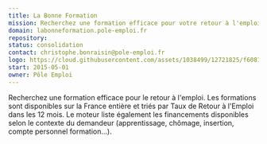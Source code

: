 ```yaml
---
title: La Bonne Formation
mission: Recherchez une formation efficace pour votre retour à l'emploi et découvrez les financements possibles.
domain: labonneformation.pole-emploi.fr
repository:
status: consolidation
contact: christophe.bonraisin@pole-emploi.fr
logo: https://cloud.githubusercontent.com/assets/1038499/12721825/f6081cf6-c901-11e5-8531-7f564480fef9.png
start: 2015-05-01
owner: Pôle Emploi
---
```


Recherchez une formation efficace pour le retour à l'emploi. Les formations sont disponibles sur la France entière et triés par Taux de Retour à l'Emploi dans les 12 mois. Le moteur liste également les financements disponibles selon le contexte du demandeur (apprentissage, chômage, insertion, compte personnel formation…).

